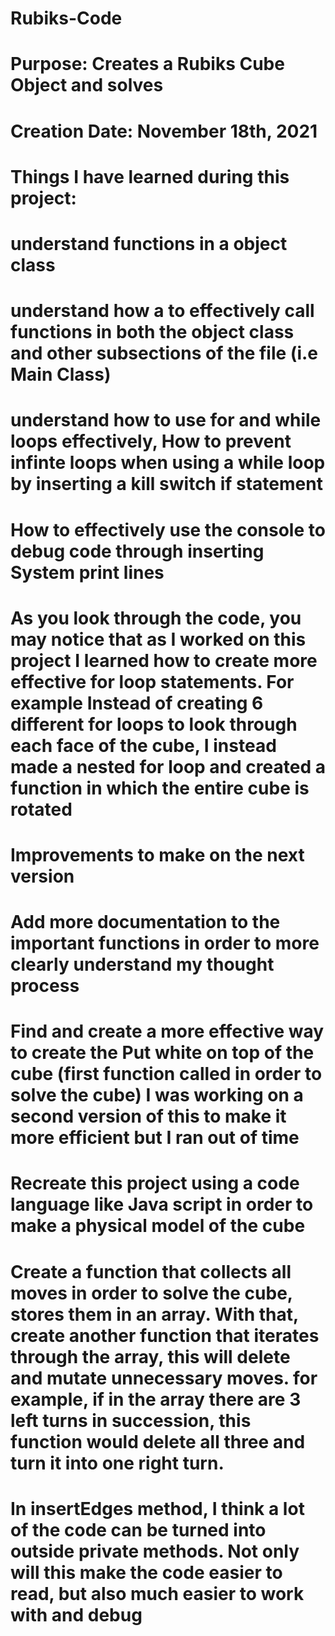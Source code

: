 # Rubiks-Code
# Purpose: Creates a Rubiks Cube Object and solves 
# Creation Date: November 18th, 2021

# Things I have learned during this project:
#   understand functions in a object class
#   understand how a to effectively call functions in both the object class and other subsections of the file (i.e Main Class)
#   understand how to use for and while loops effectively, How to prevent infinte loops when using a while loop by inserting a kill switch if statement
#   How to effectively use the console to debug code through inserting System print lines 
#   As you look through the code, you may notice that as I worked on this project I learned how to create more effective for loop statements. For example Instead of creating 6 different for loops to look through each face of the cube, I instead made a nested for loop and created a function in which the entire cube is rotated

# Improvements to make on the next version
#   Add more documentation to the important functions in order to more clearly understand my thought process
#   Find and create a more effective way to create the Put white on top of the cube (first function called in order to solve the cube) I was working on a second version of this to make it more efficient but I ran out of time
#   Recreate this project using a code language like Java script in order to make a physical model of the cube
#   Create a function that collects all moves in order to solve the cube, stores them in an array. With that, create another function that iterates through the array, this will delete and mutate unnecessary moves. for example, if in the array there are 3 left turns in succession, this function would delete all three and turn it into one right turn.
#   In insertEdges method, I think a lot of the code can be turned into outside private methods. Not only will this make the code easier to read, but also much easier to work with and debug

